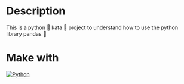 # Description
This is a python 🐍 kata 🥋 project to understand how to use the python library pandas 🐼

# Make with
[![Python](https://img.shields.io/badge/python-2b5b84?style=for-the-badge&logo=python&logoColor=white&labelColor=000000)]()